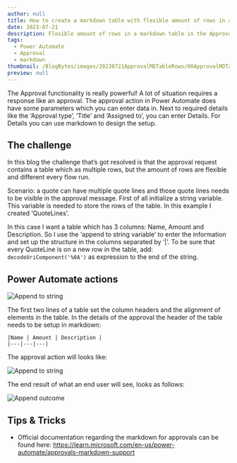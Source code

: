 ```yaml
---
author: null
title: How to create a markdown table with flexible amount of rows in an Approval
date: 2023-07-21
description: Flexible amount of rows in a markdown table in the Approval action
tags:
  - Power Automate
  - Approval
  - markdown
thumbnail: /BlogBytes/images/20230721ApprovalMDTableRows/00ApprovalMDTableRows.png
preview: null
---
```



The Approval functionality is really powerful! A lot of situation requires a response like an approval. The approval action in Power Automate does have some parameters which you can enter data in. Next to required details like the ‘Approval type’, ‘Title’ and ‘Assigned to’, you can enter Details. For Details you can use markdown to design the setup. 

## The challenge
In this blog the challenge that’s got resolved is that the approval request contains a table which as multiple rows, but the amount of rows are flexible and different every flow run. 

Scenario: a quote can have multiple quote lines and those quote lines needs to be visible in the approval message.
First of all initialize a string variable. This variable is needed to store the rows of the table. In this example I created ‘QuoteLines’. 

In this case I want a table which has 3 columns: Name, Amount and Description. So I use the ‘append to string variable’ to enter the information and set up the structure in the columns separated by ‘|’. 
To be sure that every QuoteLine is on a new row in the table, add: ```decodeUriComponent('%0A')``` as expression to the end of the string.  

## Power Automate actions
![Append to string](/BlogBytes/images/20230721ApprovalMDTableRows/1-AppendtoString.png)

The first two lines of a table set the column headers and the alignment of elements in the table. In the details of the approval the header of the table needs to be setup in markdown: 
```
|Name | Amount | Description |
|---|---|---|
```

The approval action will looks like: 

![Append to string](/BlogBytes/images/20230721ApprovalMDTableRows/2-Approval.png)


The end result of what an end user will see, looks as follows: 

![Append outcome](/BlogBytes/images/20230721ApprovalMDTableRows/3-ApprovalOutcome.png)

## Tips & Tricks
* Official documentation regarding the markdown for approvals can be found here: https://learn.microsoft.com/en-us/power-automate/approvals-markdown-support

